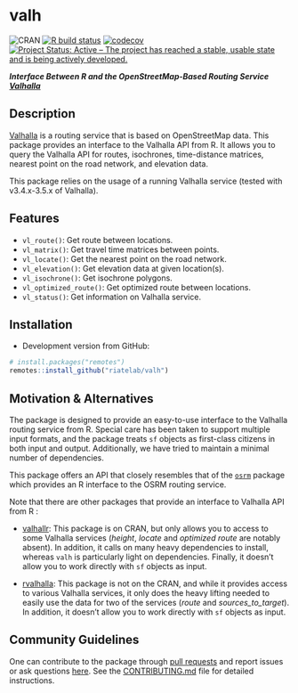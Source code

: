 
# valh

![CRAN](https://www.r-pkg.org/badges/version/valh) [![R build
status](https://github.com/riatelab/valh/actions/workflows/check-standard.yaml/badge.svg)](https://github.com/riatelab/valh/actions)
[![codecov](https://codecov.io/gh/riatelab/valh/graph/badge.svg)](https://codecov.io/gh/riatelab/valh)
[![Project Status: Active – The project has reached a stable, usable
state and is being actively
developed.](https://www.repostatus.org/badges/latest/active.svg)](https://www.repostatus.org/#active)

***Interface Between R and the OpenStreetMap-Based Routing Service
[Valhalla](https://valhalla.github.io/valhalla/)***

## Description

[Valhalla](https://valhalla.github.io/valhalla/) is a routing service
that is based on OpenStreetMap data. This package provides an interface
to the Valhalla API from R. It allows you to query the Valhalla API for
routes, isochrones, time-distance matrices, nearest point on the road
network, and elevation data.

This package relies on the usage of a running Valhalla service (tested
with v3.4.x-3.5.x of Valhalla).

## Features

- `vl_route()`: Get route between locations.
- `vl_matrix()`: Get travel time matrices between points.
- `vl_locate()`: Get the nearest point on the road network.
- `vl_elevation()`: Get elevation data at given location(s).
- `vl_isochrone()`: Get isochrone polygons.
- `vl_optimized_route()`: Get optimized route between locations.
- `vl_status()`: Get information on Valhalla service.

## Installation

- Development version from GitHub:

``` r
# install.packages("remotes")
remotes::install_github("riatelab/valh")
```

<!-- - Stable version from CRAN: -->
<!-- ```{r} -->
<!-- #| eval: false -->
<!-- install.packages("valh") -->
<!-- ``` -->
<!-- ## Demo -->
<!-- This is a short overview of the main features of `valh`. The dataset -->
<!-- used here is shipped with the package, it is a sample of 100 random -->
<!-- pharmacies in Berlin ([© OpenStreetMap -->
<!-- contributors](https://www.openstreetmap.org/copyright/en)) stored in a -->
<!-- [geopackage](https://www.geopackage.org/) file. -->
<!-- - `vl_matrix()` gives access to the *sources_to_targets* Valhalla service. In this -->
<!--   example we use this function to get the median time needed to access ... -->
<!-- - `vl_route()` is used to compute the shortest route between two -->
<!--   points. Here we compute the shortest route between ... -->
<!-- - `vl_optimized_route()` can be used to resolve the travelling salesman problem, -->
<!--   it gives the shortest trip between a set of unordered points. In this -->
<!--   example we want to obtain the shortest trip between ... -->
<!-- - `vl_locate()` gives access to the *locate* Valhalla service. It returns -->
<!--   the nearest points on the street network from any point. Here we will -->
<!--   get the nearest point on the network from a couple of coordinates. -->
<!-- - `vl_isochrone()` computes areas that are reachable within a given -->
<!--   time span from a point and returns the reachable regions as polygons. -->
<!--   These areas of equal travel time are called isochrones. Here we -->
<!--   compute the isochrones from a specific point defined by its longitude -->
<!--   and latitude. -->

## Motivation & Alternatives

The package is designed to provide an easy-to-use interface to the
Valhalla routing service from R. Special care has been taken to support
multiple input formats, and the package treats `sf` objects as
first-class citizens in both input and output. Additionally, we have
tried to maintain a minimal number of dependencies.

This package offers an API that closely resembles that of the
[`osrm`](https://github.com/riatelab/osrm) package which provides an R
interface to the OSRM routing service.

Note that there are other packages that provide an interface to Valhalla
API from R :

- [valhallr](https://github.com/chris31415926535/valhallr/): This
  package is on CRAN, but only allows you to access to some Valhalla
  services (*height*, *locate* and *optimized route* are notably
  absent). In addition, it calls on many heavy dependencies to install,
  whereas `valh` is particularly light on dependencies. Finally, it
  doesn’t allow you to work directly with `sf` objects as input.

- [rvalhalla](https://github.com/Robinlovelace/rvalhalla): This package
  is not on the CRAN, and while it provides access to various Valhalla
  services, it only does the heavy lifting needed to easily use the data
  for two of the services (*route* and *sources_to_target*). In
  addition, it doesn’t allow you to work directly with `sf` objects as
  input.

## Community Guidelines

One can contribute to the package through [pull
requests](https://github.com/riatelab/valh/pulls) and report issues or
ask questions [here](https://github.com/riatelab/valh/issues). See the
[CONTRIBUTING.md](https://github.com/riatelab/valh/blob/master/CONTRIBUTING.md)
file for detailed instructions.
